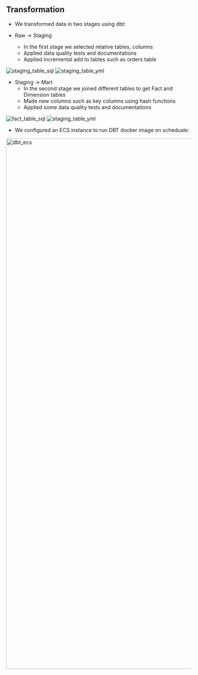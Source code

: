## Transformation
- We transformed data in two stages using dbt:

  
- Raw -> Staging
  - In the first stage we selected relative tables, columns
  - Applied data quality tests and documentations
  - Applied incremental add to tables such as orders table

![staging_table_sql](https://github.com/zazwaz12/Sales-Insights/assets/145528713/b5b27fea-de4b-4a4a-b4eb-a4a6865c4b5d)
![staging_table_yml](https://github.com/zazwaz12/Sales-Insights/assets/145528713/f81cf094-de24-4981-b3a0-56c207fdbf8a)



- Staging -> Mart
    - In the second stage we joined different tables to get Fact and Dimension tables
    - Made new columns such as key columns using hash functions
    - Applied some data quality tests and documentations

![fact_table_sql](https://github.com/zazwaz12/Sales-Insights/assets/145528713/91471263-6cd6-4fea-b718-4ec7267c305f)
![staging_table_yml](https://github.com/zazwaz12/Sales-Insights/assets/145528713/1eb9037a-d026-4f8e-88a6-e54b6cc6467b)


- We configured an ECS instance to run DBT docker image on scheduale:

<img width="1440" alt="dbt_ecs" src="https://github.com/zazwaz12/Sales-Insights/assets/145528713/ff206942-df74-431d-bb51-584c3bd4ece4">

